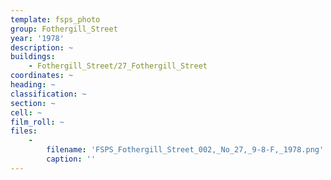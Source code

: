 ```yaml
---
template: fsps_photo
group: Fothergill_Street
year: '1978'
description: ~
buildings:
    - Fothergill_Street/27_Fothergill_Street
coordinates: ~
heading: ~
classification: ~
section: ~
cell: ~
film_roll: ~
files:
    -
        filename: 'FSPS_Fothergill_Street_002,_No_27,_9-8-F,_1978.png'
        caption: ''
---
```

